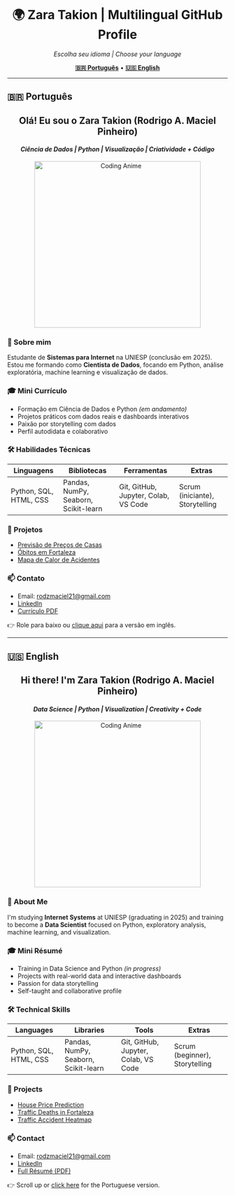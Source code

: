 <h1 align="center">🌍 Zara Takion | Multilingual GitHub Profile</h1>

<p align="center"><em>Escolha seu idioma | Choose your language</em></p>

<p align="center">
  <a href="#pt-br"><strong>🇧🇷 Português</strong></a> •
  <a href="#en"><strong>🇺🇸 English</strong></a>
</p>

---

## 🇧🇷 Português <a name="pt-br"></a>

<h2 align="center">Olá! Eu sou o <strong>Zara Takion</strong> (Rodrigo A. Maciel Pinheiro)</h2>
<h4 align="center"><em>Ciência de Dados | Python | Visualização | Criatividade + Código</em></h4>

<p align="center">
  <img src="https://media.giphy.com/media/qgQUggAC3Pfv687qPC/giphy.gif" width="380" alt="Coding Anime">
</p>

### 🧬 Sobre mim

Estudante de **Sistemas para Internet** na UNIESP (conclusão em 2025). Estou me formando como **Cientista de Dados**, focando em Python, análise exploratória, machine learning e visualização de dados.

### 🎓 Mini Currículo

- Formação em Ciência de Dados e Python *(em andamento)*
- Projetos práticos com dados reais e dashboards interativos
- Paixão por storytelling com dados
- Perfil autodidata e colaborativo

### 🛠️ Habilidades Técnicas

| Linguagens | Bibliotecas | Ferramentas | Extras |
|------------|-------------|-------------|--------|
| Python, SQL, HTML, CSS | Pandas, NumPy, Seaborn, Scikit-learn | Git, GitHub, Jupyter, Colab, VS Code | Scrum (iniciante), Storytelling |

### 🚀 Projetos

- [Previsão de Preços de Casas](https://github.com/ZaraTakion/previsao-preco-casas)  
- [Óbitos em Fortaleza](https://github.com/ZaraTakion/analise-obitos-fortaleza)  
- [Mapa de Calor de Acidentes](https://github.com/ZaraTakion/analise_acidentes_mapa_calor)

### 📫 Contato

- Email: rodzmaciel21@gmail.com  
- [LinkedIn](https://www.linkedin.com/in/rodrigo-pinheiro-94aa74358/)  
- [Currículo PDF](https://github.com/ZaraTakion/Zara/blob/main/curriculum.pdf)

👉 Role para baixo ou <a href="#en">clique aqui</a> para a versão em inglês.

---

## 🇺🇸 English <a name="en"></a>

<h2 align="center">Hi there! I'm <strong>Zara Takion</strong> (Rodrigo A. Maciel Pinheiro)</h2>
<h4 align="center"><em>Data Science | Python | Visualization | Creativity + Code</em></h4>

<p align="center">
  <img src="https://media.giphy.com/media/qgQUggAC3Pfv687qPC/giphy.gif" width="380" alt="Coding Anime">
</p>

### 🧬 About Me

I'm studying **Internet Systems** at UNIESP (graduating in 2025) and training to become a **Data Scientist** focused on Python, exploratory analysis, machine learning, and visualization.

### 🎓 Mini Résumé

- Training in Data Science and Python *(in progress)*
- Projects with real-world data and interactive dashboards
- Passion for data storytelling
- Self-taught and collaborative profile

### 🛠️ Technical Skills

| Languages | Libraries | Tools | Extras |
|-----------|-----------|--------|--------|
| Python, SQL, HTML, CSS | Pandas, NumPy, Seaborn, Scikit-learn | Git, GitHub, Jupyter, Colab, VS Code | Scrum (beginner), Storytelling |

### 🚀 Projects

- [House Price Prediction](https://github.com/ZaraTakion/previsao-preco-casas)  
- [Traffic Deaths in Fortaleza](https://github.com/ZaraTakion/analise-obitos-fortaleza)  
- [Traffic Accident Heatmap](https://github.com/ZaraTakion/analise_acidentes_mapa_calor)

### 📫 Contact

- Email: rodzmaciel21@gmail.com  
- [LinkedIn](https://www.linkedin.com/in/rodrigo-pinheiro-94aa74358/)  
- [Full Résumé (PDF)](https://github.com/ZaraTakion/Zara/blob/main/curriculum.pdf)

👉 Scroll up or <a href="#pt-br">click here</a> for the Portuguese version.
